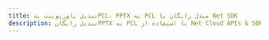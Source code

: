 ---title: تبدیل پاورپوینت بهPCL، PPTX به PCL مبدل رایگان یا Net SDKdescription: تبدیل رایگانPPTX به PCL با استفاده از Net Cloud APIs & SDK. همچنین اسناد Microsoft PowerPoint را در Cloud ایجاد، ویرایش و رندر کنید.---